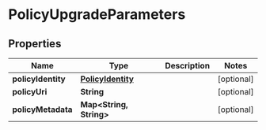 
# PolicyUpgradeParameters

## Properties
Name | Type | Description | Notes
------------ | ------------- | ------------- | -------------
**policyIdentity** | [**PolicyIdentity**](PolicyIdentity.md) |  |  [optional]
**policyUri** | **String** |  |  [optional]
**policyMetadata** | **Map&lt;String, String&gt;** |  |  [optional]



